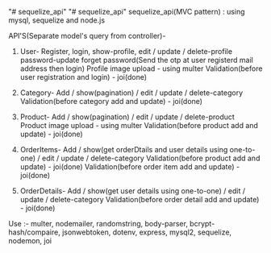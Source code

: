 "# sequelize_api" 
"# sequelize_api" 
sequelize_api(MVC pattern) : using mysql, sequelize and node.js

API'S(Separate model's query from controller)-

1) User-
     Register, login, show-profile, edit / update / delete-profile
     password-update 
     forget password(Send the otp at user registerd mail address then login)
     Profile image upload - using multer
     Validation(before user registration and login) - joi(done)

2) Category-
     Add / show(pagination) / edit / update / delete-category
     Validation(before category add and update) - joi(done)

3) Product-
     Add / show(pagination) / edit / update / delete-product
     Product image upload - using multer
     Validation(before product add and update) - joi(done)

4) OrderItems-
     Add / show(get orderDtails and user details using one-to-one) / edit / update / delete-category
     Validation(before product add and update) - joi(done)
     Validation(before order item add and update) - joi(done)

5) OrderDetails-
     Add / show(get user details using one-to-one) / edit / update / delete-category
     Validation(before order detail add and update) - joi(done)

Use :- multer, nodemailer, randomstring, body-parser, bcrypt-hash/compaire, jsonwebtoken, dotenv, express, mysql2, sequelize, nodemon, joi
